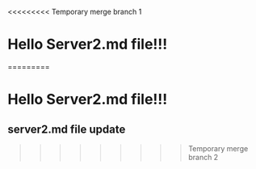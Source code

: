 <<<<<<<<< Temporary merge branch 1
# Hello Server2.md file!!!
=========
# Hello Server2.md file!!!

## server2.md file update
>>>>>>>>> Temporary merge branch 2

